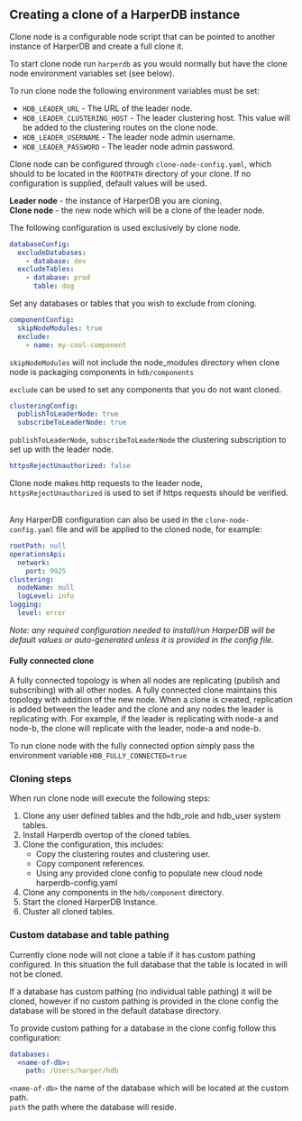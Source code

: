 ## Creating a clone of a HarperDB instance

Clone node is a configurable node script that can be pointed to another instance of HarperDB and create a full clone it.

To start clone node run `harperdb` as you would normally but have the clone node environment variables set (see below).

To run clone node the following environment variables must be set:
* `HDB_LEADER_URL` - The URL of the leader node.
* `HDB_LEADER_CLUSTERING_HOST` - The leader clustering host. This value will be added to the clustering routes on the clone node.
* `HDB_LEADER_USERNAME` - The leader node admin username.
* `HDB_LEADER_PASSWORD` - The leader node admin password.

Clone node can be configured through `clone-node-config.yaml`, which should to be located in the `ROOTPATH` directory of your clone.
If no configuration is supplied, default values will be used.

**Leader node** - the instance of HarperDB you are cloning.<br>
**Clone node** - the new node which will be a clone of the leader node.

The following configuration is used exclusively by clone node.

```yaml
databaseConfig:
  excludeDatabases:
    - database: dev
  excludeTables:
    - database: prod
      table: dog
```
Set any databases or tables that you wish to exclude from cloning.

```yaml
componentConfig:
  skipNodeModules: true
  exclude:
    - name: my-cool-component
```
`skipNodeModules` will not include the node_modules directory when clone node is packaging components in `hdb/components`<br>

`exclude` can be used to set any components that you do not want cloned.

```yaml
clusteringConfig:
  publishToLeaderNode: true
  subscribeToLeaderNode: true
```
`publishToLeaderNode`, `subscribeToLeaderNode` the clustering subscription to set up with the leader node.

```yaml
httpsRejectUnauthorized: false
```
Clone node makes http requests to the leader node, `httpsRejectUnauthorized` is used to set if https requests should be verified.<br><br>

Any HarperDB configuration can also be used in the `clone-node-config.yaml` file and will be applied to the cloned node, for example:
```yaml
rootPath: null
operationsApi:
  network:
    port: 9925
clustering:
  nodeName: null
  logLevel: info
logging:
  level: error
```

*Note: any required configuration needed to install/run HarperDB will be default values or auto-generated unless it is provided in the config file.* 

#### Fully connected clone
A fully connected topology is when all nodes are replicating (publish and subscribing) with all other nodes. 
A fully connected clone maintains this topology with addition of the new node. When a clone is created, 
replication is added between the leader and the clone and any nodes the leader is replicating with. 
For example, if the leader is replicating with node-a and node-b, the clone will replicate with the leader, 
node-a and node-b.<br>

To run clone node with the fully connected option simply pass the environment variable `HDB_FULLY_CONNECTED=true`

### Cloning steps

When run clone node will execute the following steps:
1. Clone any user defined tables and the hdb_role and hdb_user system tables.
2. Install Harperdb overtop of the cloned tables.
3. Clone the configuration, this includes:
   * Copy the clustering routes and clustering user.
   * Copy component references.
   * Using any provided clone config to populate new cloud node harperdb-config.yaml
4. Clone any components in the `hdb/component` directory.
5. Start the cloned HarperDB Instance.
6. Cluster all cloned tables.

### Custom database and table pathing
Currently clone node will not clone a table if it has custom pathing configured. In this situation the full database that the table is 
located in will not be cloned. 

If a database has custom pathing (no individual table pathing) it will be cloned, however if no custom pathing is provided in the clone 
config the database will be stored in the default database directory.

To provide custom pathing for a database in the clone config follow this configuration:

```yaml
databases: 
  <name-of-db>:
    path: /Users/harper/hdb
```
`<name-of-db>` the name of the database which will be located at the custom path. <br>
`path` the path where the database will reside.